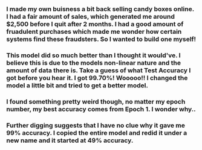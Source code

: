 ### I made my own buisness a bit back selling candy boxes online. I had a fair amount of sales, which generated me around $2,500 before I quit after 2 months. I had a good amount of fruadulent purchases which made me wonder how certain systems find these fraudsters. So I wanted to build one myself!
### This model did so much better than I thought it would've. I believe this is due to the models non-linear nature and the amount of data there is. Take a guess of what Test Accuracy I got before you hear it. I got 99.70%! Wooooo!! I changed the model a little bit and tried to get a better model. 
### I found something pretty weird though, no matter my epoch number, my best accuracy comes from Epoch 1. I wonder why..
### __Further digging suggests that I have no clue why it gave me 99% accuracy. I copied the entire model and redid it under a new name and it started at 49% accuracy.__
###
